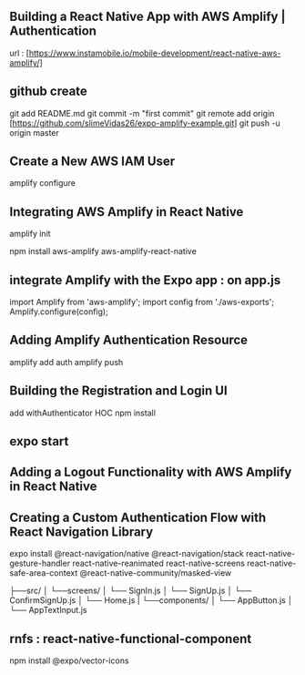 ## Building a React Native App with AWS Amplify | Authentication

url : [https://www.instamobile.io/mobile-development/react-native-aws-amplify/]

## github create

git add README.md
git commit -m "first commit"
git remote add origin [https://github.com/slimeVidas26/expo-amplify-example.git]
git push -u origin master

## Create a New AWS IAM User

amplify configure

## Integrating AWS Amplify in React Native

amplify init

npm install aws-amplify aws-amplify-react-native

## integrate Amplify with the Expo app : on app.js

import Amplify from 'aws-amplify';
import config from './aws-exports';
Amplify.configure(config);

## Adding Amplify Authentication Resource

amplify add auth
amplify push

## Building the Registration and Login UI

add withAuthenticator HOC
npm install

## expo start

## Adding a Logout Functionality with AWS Amplify in React Native

## Creating a Custom Authentication Flow with React Navigation Library

expo install @react-navigation/native @react-navigation/stack react-native-gesture-handler react-native-reanimated react-native-screens react-native-safe-area-context @react-native-community/masked-view

├──src/
│  └──screens/
│    └── SignIn.js
│    └── SignUp.js
│    └── ConfirmSignUp.js
│    └── Home.js
|  └──components/
│    └── AppButton.js
│    └── AppTextInput.js


## rnfs : react-native-functional-component
 npm install @expo/vector-icons
